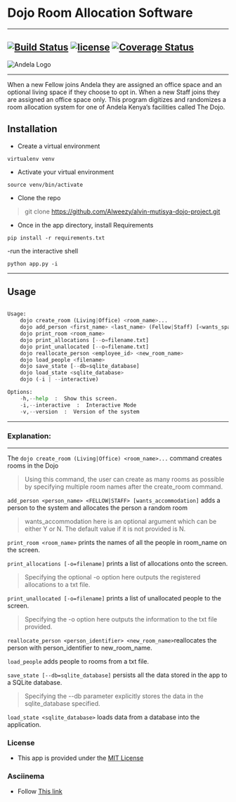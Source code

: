 # Dojo Room Allocation Software

---

[![Build Status](https://travis-ci.org/Alweezy/alvin-mutisya-dojo-project.svg?branch=develop)](https://travis-ci.org/Alweezy/alvin-mutisya-dojo-project)
[![license](https://img.shields.io/github/license/mashape/apistatus.svg)](https://opensource.org/licenses/MIT)
[![Coverage Status](https://coveralls.io/repos/github/Alweezy/alvin-mutisya-dojo-project/badge.svg)](https://coveralls.io/github/Alweezy/alvin-mutisya-dojo-project)
---

![Andela Logo](https://3xyh3sqxv063a8xzo5uk2zn1-wpengine.netdna-ssl.com/wp-content/uploads/2016/01/Andela-logo-landscape-blue-400px.png)

---

When a new Fellow joins Andela they are assigned an office space and an optional living space if they choose to opt in.
When a new Staff joins they are assigned an office space only.
This program digitizes and randomizes a room allocation system for one of Andela Kenya’s
facilities called The Dojo.


## Installation

- Create a virtual environment
```
virtualenv venv
```

- Activate your virtual environment
```
source venv/bin/activate
```

- Clone the repo

> git clone https://github.com/Alweezy/alvin-mutisya-dojo-project.git

- Once in the app directory, install Requirements
```
pip install -r requirements.txt
```

-run the interactive shell

```
python app.py -i
```


---

## Usage

```python

Usage:
    dojo create_room (Living|Office) <room_name>...
    dojo add_person <first_name> <last_name> (Fellow|Staff) [<wants_space>]
    dojo print_room <room_name>
    dojo print_allocations [--o=filename.txt]
    dojo print_unallocated [--o=filename.txt]
    dojo reallocate_person <employee_id> <new_room_name>
    dojo load_people <filename>
    dojo save_state [--db=sqlite_database]
    dojo load_state <sqlite_database>
    dojo (-i | --interactive)

Options:
    -h,--help  :  Show this screen.
    -i,--interactive  :  Interactive Mode
    -v,--version  :  Version of the system
```
---
### Explanation:
___
The ```dojo create_room (Living|Office) <room_name>...```  command creates rooms in the Dojo
> Using this command, the user can create as many rooms as possible by specifying multiple room names
  after the create_room command.

```add_person <person_name> <FELLOW|STAFF> [wants_accommodation]``` adds a person to the system and allocates the person
 a random room
>wants_accommodation here is an optional argument which can be either Y or N.
The default value if it is not provided is N.

```print_room <room_name>``` prints  the names of all the people in room_name on the screen.

```print_allocations [-o=filename]```  prints a list of allocations onto the screen.
> Specifying the optional -o option here outputs the registered allocations to a txt file.

```print_unallocated [-o=filename]``` prints a list of unallocated people to the screen.
> Specifying the -o option here outputs the information to the txt file provided.

```reallocate_person <person_identifier> <new_room_name>```reallocates the person with person_identifier to new_room_name.

```load_people``` adds people to rooms from a txt file.

```save_state [--db=sqlite_database]``` persists all the data stored in the app to a SQLite database.
> Specifying the --db parameter explicitly stores the data in the sqlite_database specified.

```load_state <sqlite_database>``` loads data from a database into the application.


### License

- This app is provided under the [MIT License](https://opensource.org/licenses/MIT)

### Asciinema
- Follow [This link](https://asciinema.org/a/2chdxdxi21fv3mycrzk1unyor)
